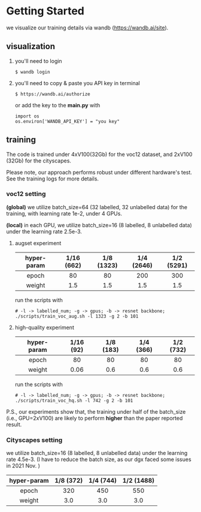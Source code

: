 # Getting Started
we visualize our training details via wandb (https://wandb.ai/site).
## visualization
1) you'll need to login
   ```shell 
   $ wandb login
   ```
2) you'll need to copy & paste you API key in terminal
   ```shell
   $ https://wandb.ai/authorize
   ```
   or add the key to the **main.py** with
   ```shell
   import os
   os.environ['WANDB_API_KEY'] = "you key"
   ```
## training
The code is trained under 4xV100(32Gb) for the voc12 dataset, 
and 2xV100 (32Gb) for the cityscapes. 

Please note, our approach performs robust under different hardware's test. See the training logs for more details.

### voc12 setting
**(global)** we utilize batch_size=64 (32 labelled, 32 unlabelled data) for the training, with learning rate 1e-2, under 4 GPUs.

**(local)** in each GPU, we utilize batch_size=16 (8 labelled, 8 unlabelled data) under the learning rate 2.5e-3.

1) augset experiment
   
   | hyper-param 	| 1/16 (662)| 1/8 (1323)| 1/4 (2646)| 1/2 (5291)|
   |:--------:	    |:-----:	|:-----:	|:-----:	|:-----:	|
   | epoch          | 80 	| 80 	| 200 	| 300 	|
   | weight      	| 1.5 	| 1.5 	| 1.5 	| 1.5 	|
   
   run the scripts with 

   ```shell
   # -l -> labelled_num; -g -> gpus; -b -> resnet backbone;
   ./scripts/train_voc_aug.sh -l 1323 -g 2 -b 101
   ```
   
2) high-quality experiment

   | hyper-param 	| 1/16 (92)| 1/8 (183)| 1/4 (366)| 1/2 (732)|
   |:--------:	    |:-----:	|:-----:	|:-----:	|:-----:	|
   | epoch          | 80 	| 80 	| 80 	| 80 	|
   | weight      	| 0.06 	| 0.6 	| 0.6 	| 0.6 	|
   
   run the scripts with 
   ```shell
   # -l -> labelled_num; -g -> gpus; -b -> resnet backbone;
   ./scripts/train_voc_hq.sh -l 742 -g 2 -b 101
   ```
P.S., our experiments show that, the training under half of the batch_size (i.e., GPU=2xV100) are likely to perform 
**higher** than the paper reported result. 

### Cityscapes setting
we utilize batch_size=16 (8 labelled, 8 unlabelled data) under the learning rate 4.5e-3. 
(I have to reduce the batch size, as our dgx faced some issues in 2021 Nov. )

| hyper-param 	| 1/8 (372) | 1/4 (744) | 1/2 (1488)|
|:--------:	    |:-----:	|:-----:	|:-----:	|
| epoch         | 320 	| 450 	| 550 	|
| weight        | 3.0 	| 3.0	| 3.0 	|

